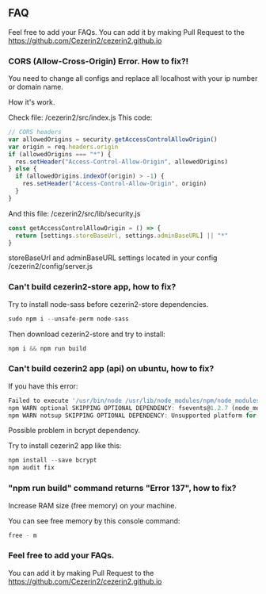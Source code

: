 ## FAQ

Feel free to add your FAQs.
You can add it by making Pull Request to the https://github.com/Cezerin2/cezerin2.github.io

### CORS (Allow-Cross-Origin) Error. How to fix?!

You need to change all configs and replace all localhost with your ip number or domain name.

How it's work.

Check file: /cezerin2/src/index.js
This code:

```javascript
// CORS headers
var allowedOrigins = security.getAccessControlAllowOrigin()
var origin = req.headers.origin
if (allowedOrigins === "*") {
  res.setHeader("Access-Control-Allow-Origin", allowedOrigins)
} else {
  if (allowedOrigins.indexOf(origin) > -1) {
    res.setHeader("Access-Control-Allow-Origin", origin)
  }
}
```

And this file: /cezerin2/src/lib/security.js

```javascript
const getAccessControlAllowOrigin = () => {
  return [settings.storeBaseUrl, settings.adminBaseURL] || "*"
}
```

storeBaseUrl and adminBaseURL settings located in your config /cezerin2/config/server.js

### Can't build cezerin2-store app, how to fix?

Try to install node-sass before cezerin2-store dependencies.

```javascript
sudo npm i --unsafe-perm node-sass
```

Then download cezerin2-store and try to install:

```javascript
npm i && npm run build
```

### Can't build cezerin2 app (api) on ubuntu, how to fix?

If you have this error:

```javascript
Failed to execute '/usr/bin/node /usr/lib/node_modules/npm/node_modules/node-gyp/bin/node-gyp.js build --fallback-to-build --module=/root/cezerin2/node_modules/bcrypt/lib/binding/bcrypt_lib.node --module_name=bcrypt_lib --module_path=/root/cezerin2/node_modules/bcrypt/lib/binding --napi_version=4 --node_abi_napi=napi --napi_build_version=0 --node_napi_label=node-v72' (1)
npm WARN optional SKIPPING OPTIONAL DEPENDENCY: fsevents@1.2.7 (node_modules/fsevents):
npm WARN notsup SKIPPING OPTIONAL DEPENDENCY: Unsupported platform for fsevents@1.2.7: wanted {"os":"darwin","arch":"any"} (current: {"os":"linux","arch":"x64"})
```

Possible problem in bcrypt dependency.

Try to install cezerin2 app like this:

```javascript
npm install --save bcrypt
npm audit fix
```

### "npm run build" command returns "Error 137", how to fix?

Increase RAM size (free memory) on your machine.

You can see free memory by this console command:

```javascript
free - m
```

### Feel free to add your FAQs.

You can add it by making Pull Request to the https://github.com/Cezerin2/cezerin2.github.io
